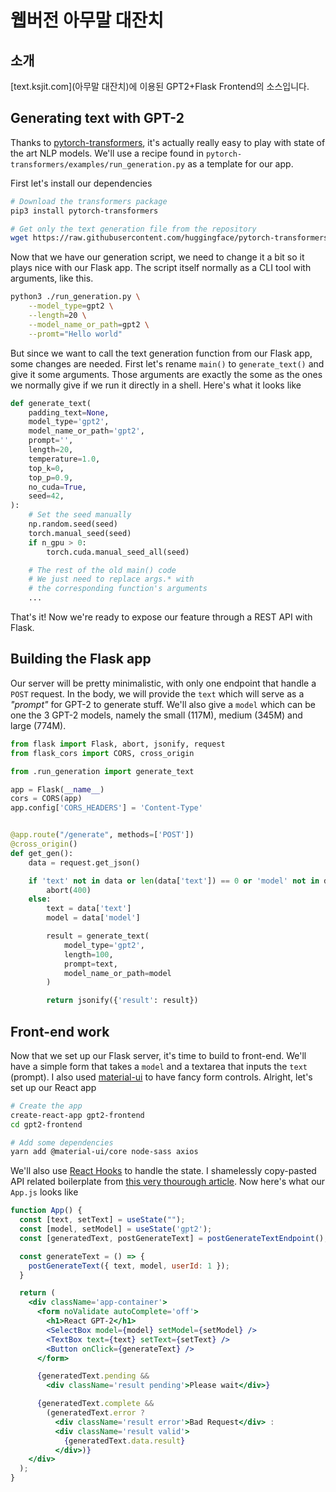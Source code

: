 # 웹버전 아무말 대잔치

## 소개

[text.ksjit.com](아무말 대잔치)에 이용된 GPT2+Flask Frontend의 소스입니다.

## Generating text with GPT-2

Thanks to [pytorch-transformers](https://github.com/huggingface/pytorch-transformers), it's actually really easy to play with state of the art NLP models. We'll use a recipe found in `pytorch-transformers/examples/run_generation.py` as a template for our app.

First let's install our dependencies

```bash
# Download the transformers package
pip3 install pytorch-transformers

# Get only the text generation file from the repository
wget https://raw.githubusercontent.com/huggingface/pytorch-transformers/master/examples/run_generation.py
```

Now that we have our generation script, we need to change it a bit so it plays nice with our Flask app. The script itself normally as a CLI tool with arguments, like this.

```bash
python3 ./run_generation.py \
    --model_type=gpt2 \
    --length=20 \
    --model_name_or_path=gpt2 \
    --promt="Hello world"
```

But since we want to call the text generation function from our Flask app, some changes are needed. First let's rename `main()` to `generate_text()` and give it some arguments. Those arguments are exactly the some as the ones we normally give if we run it directly in a shell. Here's what it looks like

```python
def generate_text(
    padding_text=None,
    model_type='gpt2',
    model_name_or_path='gpt2',
    prompt='',
    length=20,
    temperature=1.0,
    top_k=0,
    top_p=0.9,
    no_cuda=True,
    seed=42,
):
    # Set the seed manually
    np.random.seed(seed)
    torch.manual_seed(seed)
    if n_gpu > 0:
        torch.cuda.manual_seed_all(seed)

    # The rest of the old main() code
    # We just need to replace args.* with
    # the corresponding function's arguments
    ...
```

That's it! Now we're ready to expose our feature through a REST API with Flask.

## Building the Flask app

Our server will be pretty minimalistic, with only one endpoint that handle a `POST` request. In the body, we will provide the `text` which will serve as a _"prompt"_ for GPT-2 to generate stuff. We'll also give a `model` which can be one the 3 GPT-2 models, namely the small (117M), medium (345M) and large (774M).

```python
from flask import Flask, abort, jsonify, request
from flask_cors import CORS, cross_origin

from .run_generation import generate_text

app = Flask(__name__)
cors = CORS(app)
app.config['CORS_HEADERS'] = 'Content-Type'


@app.route("/generate", methods=['POST'])
@cross_origin()
def get_gen():
    data = request.get_json()

    if 'text' not in data or len(data['text']) == 0 or 'model' not in data:
        abort(400)
    else:
        text = data['text']
        model = data['model']

        result = generate_text(
            model_type='gpt2',
            length=100,
            prompt=text,
            model_name_or_path=model
        )

        return jsonify({'result': result})
```

## Front-end work

Now that we set up our Flask server, it's time to build to front-end. We'll have a simple form that takes a `model` and a textarea that inputs the `text` (prompt). I also used [material-ui](https://material-ui.com) to have fancy form controls. Alright, let's set up our React app

```bash
# Create the app
create-react-app gpt2-frontend
cd gpt2-frontend

# Add some dependencies
yarn add @material-ui/core node-sass axios
```

We'll also use [React Hooks](https://reactjs.org/docs/hooks-intro.html) to handle the state. I shamelessly copy-pasted API related boilerplate from [this very thourough article](https://medium.com/@jaryd_34198/seamless-api-requests-with-react-hooks-part-2-3ab42ba6ad5c). Now here's what our `App.js` looks like

```jsx
function App() {
  const [text, setText] = useState("");
  const [model, setModel] = useState('gpt2');
  const [generatedText, postGenerateText] = postGenerateTextEndpoint();

  const generateText = () => {
    postGenerateText({ text, model, userId: 1 });
  }

  return (
    <div className='app-container'>
      <form noValidate autoComplete='off'>
        <h1>React GPT-2</h1>
        <SelectBox model={model} setModel={setModel} />
        <TextBox text={text} setText={setText} />
        <Button onClick={generateText} />
      </form>

      {generatedText.pending &&
        <div className='result pending'>Please wait</div>}

      {generatedText.complete &&
        (generatedText.error ?
          <div className='result error'>Bad Request</div> :
          <div className='result valid'>
            {generatedText.data.result}
          </div>)}
    </div>
  );
}
```
